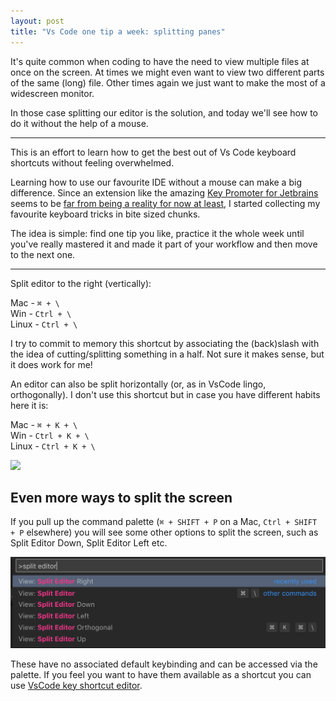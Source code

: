 ```yaml
---
layout: post
title: "Vs Code one tip a week: splitting panes"
---
```

It's quite common when coding to have the need to view multiple files at once on the screen. At times we might even want to view two different parts of the same (long) file. Other times again we just want to make the most of a widescreen monitor.

In those case splitting our editor is the solution, and today we'll see how to do it without the help of a mouse.

---
This is an effort to learn how to get the best out of Vs Code keyboard shortcuts without feeling overwhelmed.

Learning how to use our favourite IDE without a mouse can make a big difference.
Since an extension like the amazing [Key Promoter for Jetbrains](https://plugins.jetbrains.com/plugin/4455-key-promoter) seems to be [far from being a reality for now at least](https://github.com/Microsoft/vscode/issues/26729), I started collecting my favourite keyboard tricks in bite sized chunks.

The idea is simple: find one tip you like, practice it the whole week until you've really mastered it and made it part of your workflow and then move to the next one.

---

Split editor to the right (vertically):

Mac - `⌘ + \` <br/>
Win - `Ctrl + \` <br/>
Linux - `Ctrl + \` <br/>

I try to commit to memory this shortcut by associating the (back)slash with the idea of cutting/splitting something in a half. Not sure it makes sense, but it does work for me!

An editor can also be split horizontally (or, as in VsCode lingo, orthogonally). I don't use this shortcut but in case you have different habits here it is:

Mac - `⌘ + K + \`<br/>
Win - `Ctrl + K + \`<br/>
Linux - `Ctrl + K + \`

<img src="https://media.githubusercontent.com/media/nobitagit/blog/gh-pages/images/2019-8-1-vscode-tip-split-panes.gif" />


## Even more ways to split the screen

If you pull up the command palette (`⌘ + SHIFT + P` on a Mac, `Ctrl + SHIFT + P` elsewhere) you will see some other options to split the screen, such as Split Editor Down, Split Editor Left etc.

<img src="https://github.com/nobitagit/blog/blob/gh-pages/images/2019-8-1-vscode-tip-split-panes.png" />

These have no associated default keybinding and can be accessed via the palette. If you feel you want to have them available as a shortcut you can use [VsCode key shortcut editor](https://code.visualstudio.com/docs/getstarted/keybindings).

